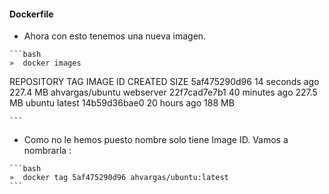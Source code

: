 ####   Dockerfile


- Ahora con esto tenemos una nueva imagen.
<!-- .element: class="fragment"  -->
    ```bash
    »  docker images
REPOSITORY          TAG                 IMAGE ID            CREATED             SIZE
<none>              <none>              5af475290d96        14 seconds ago      227.4 MB
ahvargas/ubuntu     webserver           22f7cad7e7b1        40 minutes ago      227.5 MB
ubuntu              latest              14b59d36bae0        20 hours ago        188 MB

    ```
<!-- .element: class="fragment"  -->
- Como no le hemos puesto nombre solo tiene Image ID. Vamos a nombrarla :
<!-- .element: class="fragment"  -->
    ```bash
    »  docker tag 5af475290d96 ahvargas/ubuntu:latest
    ```
<!-- .element: class="fragment"  -->

